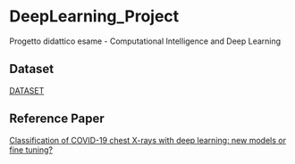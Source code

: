 # DeepLearning_Project

Progetto didattico esame - Computational Intelligence and Deep Learning

## Dataset

[DATASET](https://www.kaggle.com/tawsifurrahman/covid19-radiography-database/version/4)

## Reference Paper

[Classification of COVID-19 chest X-rays with deep learning: new models or fine tuning?](https://www.ncbi.nlm.nih.gov/pmc/articles/PMC7680558/)
